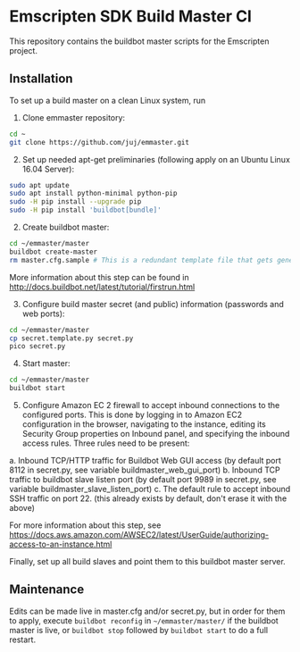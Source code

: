 # Emscripten SDK Build Master CI

This repository contains the buildbot master scripts for the Emscripten project.

## Installation

To set up a build master on a clean Linux system, run

1. Clone emmaster repository:

```bash
cd ~
git clone https://github.com/juj/emmaster.git
```

2. Set up needed apt-get preliminaries (following apply on an Ubuntu Linux 16.04 Server):

```bash
sudo apt update
sudo apt install python-minimal python-pip
sudo -H pip install --upgrade pip
sudo -H pip install 'buildbot[bundle]'
```

2. Create buildbot master:

```bash
cd ~/emmaster/master
buildbot create-master
rm master.cfg.sample # This is a redundant template file that gets generated
```

More information about this step can be found in http://docs.buildbot.net/latest/tutorial/firstrun.html

3. Configure build master secret (and public) information (passwords and web ports):

```bash
cd ~/emmaster/master
cp secret.template.py secret.py
pico secret.py
```

4. Start master:

```bash
cd ~/emmaster/master
buildbot start
```

5. Configure Amazon EC 2 firewall to accept inbound connections to the configured ports. This is done by logging in to Amazon EC2 configuration in the browser, navigating to the instance, editing its Security Group properties on Inbound panel, and specifying the inbound access rules. Three rules need to be present:

a. Inbound TCP/HTTP traffic for Buildbot Web GUI access (by default port 8112 in secret.py, see variable buildmaster_web_gui_port)
b. Inbound TCP traffic to buildbot slave listen port (by default port 9989 in secret.py, see variable buildmaster_slave_listen_port)
c. The default rule to accept inbound SSH traffic on port 22. (this already exists by default, don't erase it with the above)

For more information about this step, see https://docs.aws.amazon.com/AWSEC2/latest/UserGuide/authorizing-access-to-an-instance.html

Finally, set up all build slaves and point them to this buildbot master server.

## Maintenance

Edits can be made live in master.cfg and/or secret.py, but in order for them to apply, execute `buildbot reconfig` in `~/emmaster/master/` if the buildbot master is live, or `buildbot stop` followed by `buildbot start` to do a full restart.

